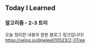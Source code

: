 ## Today I Learned
### 알고리즘 - 2-3 트리

오늘 정리한 내용의 원본 블로그 링크입니다!  
https://velog.io/@jwlee010523/2-3Tree
